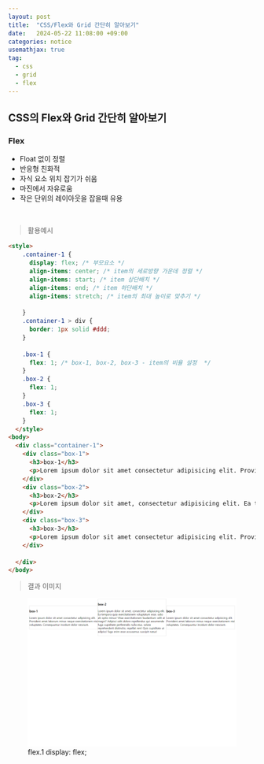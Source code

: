 ```yaml
---
layout: post
title:  "CSS/Flex와 Grid 간단히 알아보기"
date:   2024-05-22 11:08:00 +09:00
categories: notice
usemathjax: true
tag:
  - css
  - grid
  - flex
---
```


## CSS의 Flex와 Grid 간단히 알아보기

### Flex

- Float 없이 정렬
- 반응형 친화적
- 자식 요소 위치 잡기가 쉬움
- 마진에서 자유로움
- 작은 단위의 레이아웃을 잡을때 유용

<br>

> 활용예시

```html 
<style>
    .container-1 {
      display: flex; /* 부모요소 */
      align-items: center; /* item의 세로방향 가운데 정렬 */
      align-items: start; /* item 상단배치 */
      align-items: end; /* item 하단배치 */
      align-items: stretch; /* item의 최대 높이로 맞추기 */

    }
    .container-1 > div {
      border: 1px solid #ddd;
    }

    .box-1 {
      flex: 1; /* box-1, box-2, box-3 - item의 비율 설정  */
    }
    .box-2 {
      flex: 1;
    }
    .box-3 {
      flex: 1;
    }
  </style>
<body>
  <div class="container-1">
    <div class="box-1">
      <h3>box-1</h3>
      <p>Lorem ipsum dolor sit amet consectetur adipisicing elit. Provident amet laborum minus neque exercitationem nisi voluptates. Consequuntur incidunt dolor nesciunt.</p>
    </div>
    <div class="box-2">
      <h3>box-2</h3>
      <p>Lorem ipsum dolor sit amet, consectetur adipisicing elit. Ea tempora quia exercitationem voluptatum esse, odio ab optio minus! Vitae exercitationem laudantium velit at magni? Adipisci odit dolore repellendus qui assumenda fuga cupiditate perferendis nulla eius, soluta reprehenderit distinctio, repellat rem! Quis cupiditate ut adipisci fuga enim esse accusamus suscipit natus!</p>
    </div>
    <div class="box-3">
      <h3>box-3</h3>
      <p>Lorem ipsum dolor sit amet consectetur adipisicing elit. Provident amet laborum minus neque exercitationem nisi voluptates. Consequuntur incidunt dolor nesciunt.</p>
    </div>
    
  </div>
</body>
```

> 결과 이미지
<figure>
<img src="/assets/img/flex-img-1.png" alt="display:flex">
<figcaption>flex.1 display: flex;</figcaption>
</figure>


